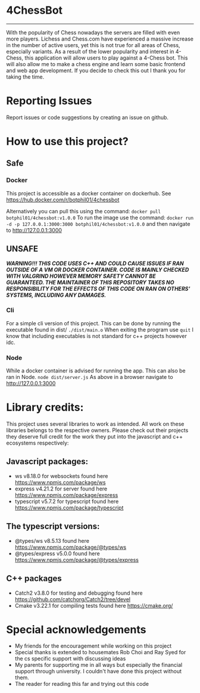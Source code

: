 # 4ChessBot
---
With the popularity of Chess nowadays the servers are filled with even more players. Lichess and Chess.com have experienced a massive increase in the number of active users, yet this is not true for all areas of Chess, especially variants. As a result of the lower popularity and interest in 4-Chess, this application will allow users to play against a 4-Chess bot. This will also allow me to make a chess engine and learn some basic frontend and web app development. If you decide to check this out I thank you for taking the time.

# Reporting Issues
Report issues or code suggestions by creating an issue on github.

# How to use this project? 

## Safe
### Docker
This project is accessible as a docker container on dockerhub. See https://hub.docker.com/r/botphil01/4chessbot

Alternatively you can pull this using the command:
`docker pull botphil01/4chessbot:v1.0.0`
To run the image use the command:
`docker run -d -p 127.0.0.1:3000:3000 botphil01/4chessbot:v1.0.0`
and then navigate to http://127.0.0.1:3000

## UNSAFE
***WARNING!!! THIS CODE USES C++ AND COULD CAUSE ISSUES IF RAN OUTSIDE OF A VM OR DOCKER CONTAINER. CODE IS MAINLY CHECKED WITH VALGRIND HOWEVER MEMORY SAFETY CANNOT BE GUARANTEED. THE MAINTAINER OF THIS REPOSITORY TAKES NO RESPONSIBILITY FOR THE EFFECTS OF THIS CODE ON RAN ON OTHERS' SYSTEMS, INCLUDING ANY DAMAGES.***
### Cli
For a simple cli version of this project. This can be done by running the executable found in dist/
`./dist/main.o`
When exiting the program use 
`quit`
I know that including executables is not standard for c++ projects however idc. 

### Node
While a docker container is advised for running the app. This can also be ran in Node.
`node dist/server.js`
As above in a browser navigate to http://127.0.0.1:3000 

# Library credits:
This project uses several libraries to work as intended. All work on these libraries belongs to the respective owners. Please check out their projects they deserve full credit for the work they put into the javascript and c++ ecosystems respectively:
## Javascript packages:
- ws v8.18.0 for websockets found here https://www.npmjs.com/package/ws
- express v4.21.2 for server found here https://www.npmjs.com/package/express
- typescript v5.7.2 for typescript found here https://www.npmjs.com/package/typescript
## The typescript versions:
- @types/ws v8.5.13 found here https://www.npmjs.com/package/@types/ws
- @types/express v5.0.0 found here https://www.npmjs.com/package/@types/express

## C++ packages
- Catch2 v3.8.0 for testing and debugging found here https://github.com/catchorg/Catch2/tree/devel
- Cmake v3.22.1 for compiling tests found here https://cmake.org/

# Special acknowledgements
- My friends for the encouragement while working on this project
- Special thanks is extended to housemates Rob Choi and Ray Syed for the cs specific support with discussing ideas
- My parents for supporting me in all ways but especially the financial support through university. I couldn't have done this project without them.
- The reader for reading this far and trying out this code

